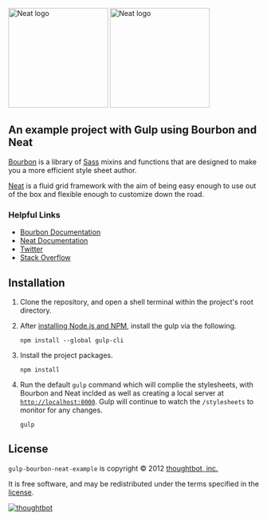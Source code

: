 [<img src="http://images.thoughtbot.com/bourbon/bourbon-logo-v2.svg" width="200" alt="Neat logo">][Bourbon]
[<img src="http://images.thoughtbot.com/bourbon/neat-logo-v2.svg" width="200" alt="Neat logo">][Neat]

## An example project with Gulp using Bourbon and Neat

[Bourbon] is a library of [Sass] mixins and functions that are designed to make
you a more efficient style sheet author.

[Neat] is a fluid grid framework with the aim of being easy enough to
use out of the box and flexible enough to customize down the road.

  [Bourbon]: http://bourbon.io/
  [Neat]: https://neat.bourbon.io/
  [Sass]: http://sass-lang.com

### Helpful Links

- [Bourbon Documentation](http://bourbon.io/docs/)
- [Neat Documentation](https://neat.bourbon.io/docs/)
- [Twitter](https://twitter.com/bourbonsass)
- [Stack Overflow](https://stackoverflow.com/questions/tagged/bourbon)

## Installation

1. Clone the repository, and open a shell terminal within the project's root
   directory.

1. After [installing Node.js and NPM], install the gulp via the following.

   ```
   npm install --global gulp-cli
   ```

1. Install the project packages.

   ```
   npm install
   ```

1. Run the default `gulp` command which will complie the stylesheets, with
   Bourbon and Neat inclded as well as creating a local server at
   [`http://localhost:8000`](http://localhost:8000). Gulp will continue to watch
   the `/stylesheets` to monitor for any changes.

   ```
   gulp
   ```


[installing Node.js and NPM]: https://docs.npmjs.com/getting-started/installing-node/

## License

`gulp-bourbon-neat-example` is copyright © 2012 [thoughtbot, inc.][thoughtbot]

It is free software, and may be redistributed under the terms specified in the
[license].

[![thoughtbot][thoughtbot-logo]][thoughtbot]

  [license]: LICENSE.md
  [thoughtbot]: https://thoughtbot.com?utm_source=github
  [thoughtbot-logo]: http://presskit.thoughtbot.com/images/thoughtbot-logo-for-readmes.svg
